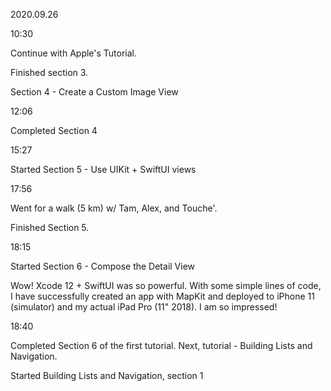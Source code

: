 2020.09.26

10:30

Continue with Apple's Tutorial.

Finished section 3.

Section 4 - Create a Custom Image View

12:06

Completed Section 4

15:27

Started Section 5 - Use UIKit + SwiftUI views

17:56

Went for a walk (5 km) w/ Tam, Alex, and Touche'.

Finished Section 5.

18:15

Started Section 6 - Compose the Detail View

Wow! Xcode 12 + SwiftUI was so powerful. With some simple lines of code, I have successfully created an app with MapKit and deployed to iPhone 11 (simulator) and my actual iPad Pro (11" 2018). I am so impressed!

18:40

Completed Section 6 of the first tutorial. Next, tutorial - Building Lists and Navigation.

Started Building Lists and Navigation, section 1
